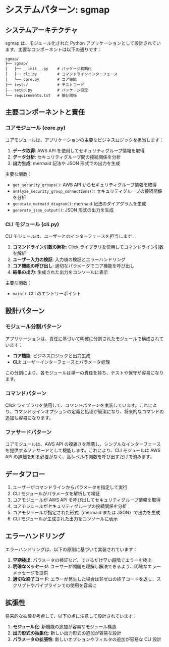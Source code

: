 # システムパターン: sgmap

## システムアーキテクチャ

sgmap は、モジュール化された Python アプリケーションとして設計されています。主要なコンポーネントは以下の通りです：

```
sgmap/
├── sgmap/
│   ├── __init__.py    # パッケージ初期化
│   ├── cli.py         # コマンドラインインターフェース
│   └── core.py        # コア機能
├── tests/             # テストコード
├── setup.py           # パッケージ設定
└── requirements.txt   # 依存関係
```

## 主要コンポーネントと責任

### コアモジュール (core.py)

コアモジュールは、アプリケーションの主要なビジネスロジックを担当します：

1. **データ取得**: AWS API を使用してセキュリティグループ情報を取得
2. **データ分析**: セキュリティグループ間の接続関係を分析
3. **出力生成**: mermaid 記法や JSON 形式での出力を生成

主要な関数：

- `get_security_groups()`: AWS API からセキュリティグループ情報を取得
- `analyze_security_group_connections()`: セキュリティグループの接続関係を分析
- `generate_mermaid_diagram()`: mermaid 記法のダイアグラムを生成
- `generate_json_output()`: JSON 形式の出力を生成

### CLI モジュール (cli.py)

CLI モジュールは、ユーザーとのインターフェースを担当します：

1. **コマンドライン引数の解析**: Click ライブラリを使用してコマンドライン引数を解析
2. **ユーザー入力の検証**: 入力値の検証とエラーハンドリング
3. **コア機能の呼び出し**: 適切なパラメータでコア機能を呼び出し
4. **結果の出力**: 生成された出力をコンソールに表示

主要な関数：

- `main()`: CLI のエントリーポイント

## 設計パターン

### モジュール分割パターン

アプリケーションは、責任に基づいて明確に分割されたモジュールで構成されています：

- **コア機能**: ビジネスロジックと出力生成
- **CLI**: ユーザーインターフェースとパラメータ処理

この分割により、各モジュールは単一の責任を持ち、テストや保守が容易になります。

### コマンドパターン

Click ライブラリを使用して、コマンドパターンを実装しています。これにより、コマンドラインオプションの定義と処理が簡潔になり、将来的なコマンドの追加も容易になります。

### ファサードパターン

コアモジュールは、AWS API の複雑さを隠蔽し、シンプルなインターフェースを提供するファサードとして機能します。これにより、CLI モジュールは AWS API の詳細を知る必要がなく、高レベルの関数を呼び出すだけで済みます。

## データフロー

1. ユーザーがコマンドラインからパラメータを指定して実行
2. CLI モジュールがパラメータを解析して検証
3. コアモジュールが AWS API を呼び出してセキュリティグループ情報を取得
4. コアモジュールがセキュリティグループの接続関係を分析
5. コアモジュールが指定された形式（mermaid または JSON）で出力を生成
6. CLI モジュールが生成された出力をコンソールに表示

## エラーハンドリング

エラーハンドリングは、以下の原則に基づいて実装されています：

1. **早期検出**: パラメータの検証など、できるだけ早い段階でエラーを検出
2. **明確なメッセージ**: ユーザーが問題を理解し解決できるよう、明確なエラーメッセージを提供
3. **適切な終了コード**: エラーが発生した場合は非ゼロの終了コードを返し、スクリプトやパイプラインでの使用を容易に

## 拡張性

将来的な拡張を考慮して、以下の点に注意して設計されています：

1. **モジュール化**: 新機能の追加が容易なモジュール構造
2. **出力形式の抽象化**: 新しい出力形式の追加が容易な設計
3. **パラメータの拡張性**: 新しいオプションやフィルタの追加が容易な CLI 設計
